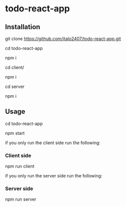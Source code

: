 # todo-react-app

## Installation
git clone https://github.com/italo2407/todo-react-app.git

cd todo-react-app

npm i

cd client/

npm i

cd server

npm i

## Usage

cd todo-react-app

npm start

if you only run the client side run the following:

### Client side

npm run client

if you only run the server side run the following:

### Server side

npm run server

